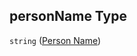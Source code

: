 ## personName Type

`string` ([Person Name](config-properties-project-information-widget-config-properties-field-names-properties-person-name.md))
